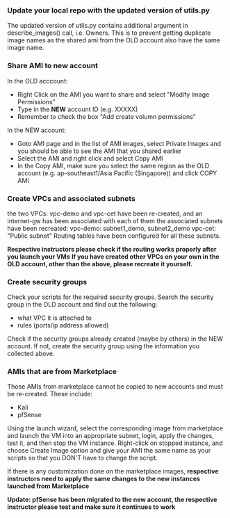 ### Update your local repo with the updated version of utils.py 
The updated version of utils.py contains additional argument in describe_images() call, i.e. Owners.  This is to prevent getting duplicate image names as the shared ami from the OLD account also have the same image name. 

### Share AMI to new account 

In the OLD acccount:

- Right Click on the AMI you want to share and select "Modify  Image Permissions" 
- Type in the **NEW** account ID (e.g. XXXXX)
- Remember to check the box "Add create volumn permissions"

In the NEW account:
- Goto AMI page and in the list of AMI images, select Private Images and you should be able to see the AMI that you shared earlier
- Select the AMI and right click and select Copy AMI
- In the Copy AMI, make sure you select the same region as the OLD account (e.g. ap-southeast1/Asia Pacific (Singapore)) and click COPY AMI

### Create VPCs and associated subnets
the two VPCs: vpc-demo and vpc-cet have been re-created, and an internet-gw has been associated with each of them
the associated subnets have been recreated: 
vpc-demo:  subnet1_demo, subnet2_demo
vpc-cet: "Public subnet"
Routing tables have been configured for all these subnets. 

**Respective instructors please check if the routing works properly after you launch your VMs**
**If you have created other VPCs on your own in the OLD account, other than the above, please recreate it yourself.**


### Create security groups

Check your scripts for the required security groups. 
Search the security group in the OLD account and find out the following:
- what VPC it is attached to 
- rules (ports/ip address allowed)

Check if the security groups already created (maybe by others) in the NEW account. If not, create the security group using the information you collected above.


### AMIs that are from Marketplace 

Those AMIs from marketplace cannot be copied to new accounts and must be re-created. These include:
- Kali
- pfSense

Using the launch wizard, select the corresponding image from marketplace and launch the VM into an appropriate subnet, login, apply the changes, test it, and then stop the VM instance.  Right-click on stopped instance, and choose Create Image option and give your AMI the same name as your scripts so that you DON'T have to change the script. 

If there is any customization done on the marketplace images, **respective instructors need to apply the same changes to the new instances launched from Marketplace**

**Update: pfSense has been migrated to the new account, the respective instructor please test and make sure it continues to work**
